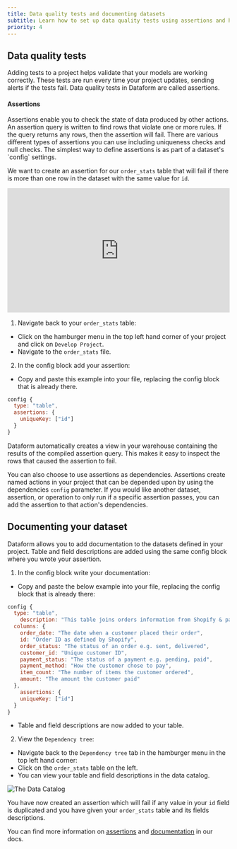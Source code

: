 ```yaml
---
title: Data quality tests and documenting datasets
subtitle: Learn how to set up data quality tests using assertions and how to document your datasets
priority: 4
---
```


## Data quality tests

Adding tests to a project helps validate that your models are working correctly. These tests are run every time your project updates, sending alerts if the tests fail. Data quality tests in Dataform are called assertions.

<div className="bp3-callout bp3-icon-info-sign bp3-intent-primary" markdown="1">
<h4 class="bp3-heading">Assertions</h4> Assertions enable you to check the state of data produced by other actions. An assertion query is written to find rows that violate one or more rules. If the query returns any rows, then the assertion will fail. There are various different types of assertions you can use including uniqueness checks and null checks. The simplest way to define assertions is as part of a dataset's `config` settings.
</a></div>

We want to create an assertion for our `order_stats` table that will fail if there is more than one row in the dataset with the same value for `id`.

<div style="position: relative; padding-bottom: 55.78124999999999%; height: 0;"><iframe src="https://www.loom.com/embed/f4735816f4614ea6bb2b99de2ec98d46" frameborder="0" webkitallowfullscreen mozallowfullscreen allowfullscreen style="position: absolute; top: 0; left: 0; width: 100%; height: 100%;"></iframe></div>

1. Navigate back to your `order_stats` table:

- Click on the hamburger menu in the top left hand corner of your project and click on `Develop Project`.
- Navigate to the `order_stats` file.

2. In the config block add your assertion:

- Copy and paste this example into your file, replacing the config block that is already there.

```js
config {
  type: "table",
  assertions: {
    uniqueKey: ["id"]
  }
}
```

Dataform automatically creates a view in your warehouse containing the results of the compiled assertion query. This makes it easy to inspect the rows that caused the assertion to fail.

You can also choose to use assertions as dependencies. Assertions create named actions in your project that can be depended upon by using the dependencies `config` parameter. If you would like another dataset, assertion, or operation to only run if a specific assertion passes, you can add the assertion to that action's dependencies.

## Documenting your dataset

Dataform allows you to add documentation to the datasets defined in your project. Table and field descriptions are added using the same config block where you wrote your assertion.

1. In the config block write your documentation:

- Copy and paste the below example into your file, replacing the config block that is already there:

```js
config {
  type: "table",
    description: "This table joins orders information from Shopify & payment information from Stripe",
  columns: {
    order_date: "The date when a customer placed their order",
    id: "Order ID as defined by Shopify",
    order_status: "The status of an order e.g. sent, delivered",
    customer_id: "Unique customer ID",
    payment_status: "The status of a payment e.g. pending, paid",
    payment_method: "How the customer chose to pay",
    item_count: "The number of items the customer ordered",
    amount: "The amount the customer paid"
  },
    assertions: {
    uniqueKey: ["id"]
  }
}
```

- Table and field descriptions are now added to your table.

2. View the `Dependency tree`:

- Navigate back to the `Dependency tree` tab in the hamburger menu in the top left hand corner:
- Click on the `order_stats` table on the left.
- You can view your table and field descriptions in the data catalog.

<img src="https://assets.dataform.co/getting%20started%20tutorial/tests%20%26%20documentation/Screenshot%202020-08-13%20at%2015.56%201%20(1).png" max-width="753"  alt="The Data Catalog" />

You have now created an assertion which will fail if any value in your `id` field is duplicated and you have given your `order_stats` table and its fields descriptions.

You can find more information on [assertions](https://docs.dataform.co/guides/assertions) and [documentation](https://docs.dataform.co/guides/datasets/documentation) in our docs.
